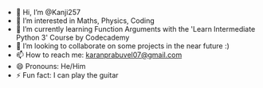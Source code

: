 - 👋 Hi, I’m @Kanji257
- 👀 I’m interested in Maths, Physics, Coding
- 🌱 I’m currently learning Function Arguments with the 'Learn Intermediate Python 3' Course by Codecademy
- 💞️ I’m looking to collaborate on some projects in the near future :)
- 📫 How to reach me: karanprabuvel07@gmail.com
- 😄 Pronouns: He/Him
- ⚡ Fun fact: I can play the guitar

<!---
Kanji257/Kanji257 is a ✨ special ✨ repository because its `README.md` (this file) appears on your GitHub profile.
You can click the Preview link to take a look at your changes.
--->
